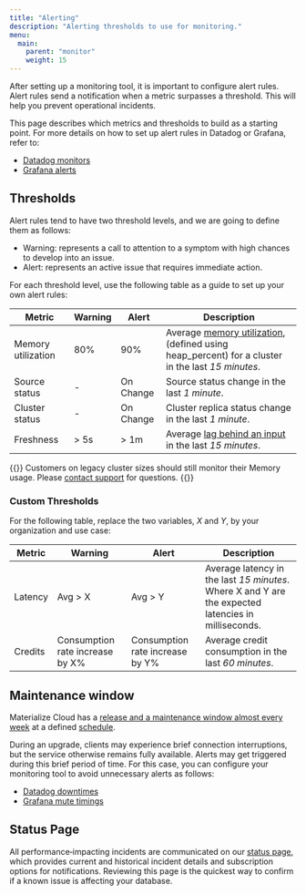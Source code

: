 ```yaml
---
title: "Alerting"
description: "Alerting thresholds to use for monitoring."
menu:
  main:
    parent: "monitor"
    weight: 15
---
```


After setting up a monitoring tool, it is important to configure alert rules. Alert rules send a notification when a metric surpasses a threshold. This will help you prevent operational incidents.

This page describes which metrics and thresholds to build as a starting point. For more details on how to set up alert rules in Datadog or Grafana, refer to:

 * [Datadog monitors](https://docs.datadoghq.com/monitors/)
 * [Grafana alerts](https://grafana.com/docs/grafana/latest/alerting/fundamentals/)

## Thresholds

Alert rules tend to have two threshold levels, and we are going to define them as follows:
 * Warning: represents a call to attention to a symptom with high chances to develop into an issue.
 * Alert: represents an active issue that requires immediate action.

For each threshold level, use the following table as a guide to set up your own alert rules:

Metric | Warning | Alert | Description
-- | -- | -- | --
Memory utilization | 80% | 90% | Average [memory utilization](https://materialize.com/docs/sql/system-catalog/mz_internal/#mz_cluster_replica_utilization), (defined using heap_percent) for a cluster in the last *15 minutes*.
Source status | - | On Change | Source status change in the last *1 minute*.
Cluster status | - | On Change | Cluster replica status change in the last *1 minute*.
Freshness | > 5s | > 1m | Average [lag behind an input](/sql/system-catalog/mz_internal/#mz_materialization_lag) in the last *15 minutes*.

{{<note>}}
Customers on legacy cluster sizes should still monitor their Memory usage. Please [contact support](/support/) for questions.
{{</note>}}

### Custom Thresholds

For the following table, replace the two variables, _X_ and _Y_, by your organization and use case:

Metric | Warning | Alert | Description
-- | -- | -- | --
Latency | Avg > X | Avg > Y | Average latency in the last *15 minutes*. Where X and Y are the expected latencies in milliseconds.
Credits | Consumption rate increase by X% | Consumption rate increase by Y% | Average credit consumption in the last *60 minutes*.

## Maintenance window

Materialize Cloud has a [release and a maintenance window almost every week](/releases/) at a defined [schedule](/releases/release-schedule/).

During an upgrade, clients may experience brief connection interruptions, but the service otherwise remains fully available. Alerts may get triggered during this brief period of time. For this case, you can configure your monitoring tool to avoid unnecessary alerts as follows:

* [Datadog downtimes](https://docs.datadoghq.com/monitors/downtimes/)
* [Grafana mute timings](https://grafana.com/docs/grafana/latest/alerting/manage-notifications/mute-timings/)

## Status Page

All performance‑impacting incidents are communicated on our [status page](https://status.materialize.com/), which provides current and historical incident details and subscription options for notifications. Reviewing this page is the quickest way to confirm if a known issue is affecting your database.
